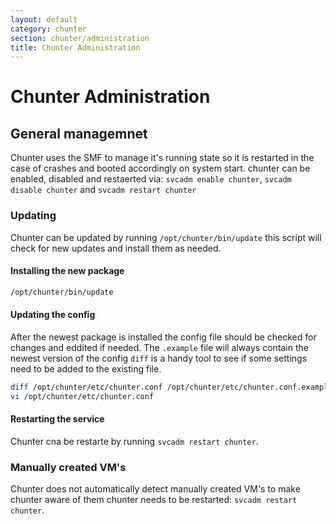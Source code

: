 ```yaml
---
layout: default
category: chunter
section: chunter/administration
title: Chunter Administration
---
```

# Chunter Administration

## General managemnet
Chunter uses the SMF to manage it's running state so it is restarted in the case of crashes and booted accordingly on system start. chunter can be enabled, disabled and restaerted via: `svcadm enable chunter`, `svcadm disable chunter` and `svcadm restart chunter`

### Updating
Chunter can be updated by running `/opt/chunter/bin/update` this script will check for new updates and install them as needed.

#### Installing the new package

```bash
/opt/chunter/bin/update
```

#### Updating the config
After the newest package is installed the config file should be checked for changes and eddited if needed. The `.example` file will always contain the newest version of the config `diff` is a handy tool to see if some settings need to be added to the existing file.

```bash
diff /opt/chunter/etc/chunter.conf /opt/chunter/etc/chunter.conf.example
vi /opt/chunter/etc/chunter.conf
```

#### Restarting the service
Chunter cna be restarte by running `svcadm restart chunter`.

### Manually created VM's
Chunter does not automatically detect manually created VM's to make chunter aware of them chunter needs to be restarted: `svcadm restart chunter`.
